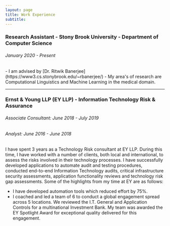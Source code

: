 ```yaml
---
layout: page
title: Work Experience
subtitle: 
---
```


<h3>Research Assistant - Stony Brook University - Department of Computer Science</h3>
<h6>January 2020 - Present</h6>
- I am advised by [Dr. Ritwik Banerjee](https://www3.cs.stonybrook.edu/~rbanerjee/)
- My area's of research are Computational Linguistics and Machine Learning in the medical domain.
<hr/>
<h3>Ernst & Young LLP (EY LLP) - Information Technology Risk & Assurance</h3>
<h6>Associate Consultant: June 2018 - July 2019</h6>
<h6>Analyst: June 2016 - June 2018</h6>

I have spent 3 years as a Technology Risk consultant at EY LLP. During this time, I have worked with a number of clients, both local and international, to assess the risks involved in their technology processes. I have successfully developed applications to automate audit and testing procedures, conducted end-to-end Information Technology audits, critical infrastructure security assessments, application functionality reviews and technology risk gap assessments. Some of the highlights from my time at EY are as follows:
- I have developed automation tools which reduced effort by 75%.
- I coached and led a team of 6 to conduct a global engagement spread across 5 locations. We reviewed the I.T. General and Application Controls for a multinational Investment Bank. My team was awarded the EY Spotlight Award for exceptional quality delivered for this engagement.
